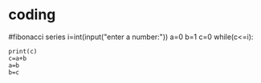 # coding
#fibonacci series
i=int(input("enter a number:"))
a=0
b=1
c=0
while(c<=i):
    
    print(c)
    c=a+b
    a=b
    b=c
